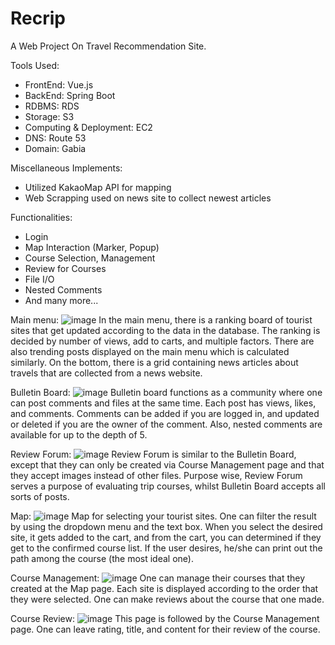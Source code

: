 # Recrip

A Web Project On Travel Recommendation Site.

Tools Used:
- FrontEnd: Vue.js
- BackEnd: Spring Boot
- RDBMS: RDS
- Storage: S3
- Computing & Deployment: EC2
- DNS: Route 53
- Domain: Gabia

Miscellaneous Implements:
- Utilized KakaoMap API for mapping
- Web Scrapping used on news site to collect newest articles

Functionalities:
- Login
- Map Interaction (Marker, Popup)
- Course Selection, Management
- Review for Courses
- File I/O
- Nested Comments
- And many more...


Main menu:
![image](https://github.com/govltjsdnd24/Recrip_Private/assets/38126462/06fbf67c-0a5c-45f5-a9a7-c10156c26bfe)
In the main menu, there is a ranking board of tourist sites that get updated according to the data in the database. 
The ranking is decided by number of views, add to carts, and multiple factors.
There are also trending posts displayed on the main menu which is calculated similarly.
On the bottom, there is a grid containing news articles about travels that are collected from a news website.


Bulletin Board:
![image](https://github.com/govltjsdnd24/Recrip_Private/assets/38126462/1dd0865b-ef09-4a3b-8fce-e1d87dec35cc)
Bulletin board functions as a community where one can post comments and files at the same time. Each post has views, likes, and comments.
Comments can be added if you are logged in, and updated or deleted if you are the owner of the comment.
Also, nested comments are available for up to the depth of 5.


Review Forum:
![image](https://github.com/govltjsdnd24/Recrip_Private/assets/38126462/f44a77ae-6a22-4abe-893b-495a198d3582)
Review Forum is similar to the Bulletin Board, except that they can only be created via Course Management page and that they accept images 
instead of other files. Purpose wise, Review Forum serves a purpose of evaluating trip courses, whilst Bulletin Board accepts all sorts of posts.


Map:
![image](https://github.com/govltjsdnd24/Recrip_Private/assets/38126462/a522cdfa-1f9e-4c5a-82ba-269858f107e0)
Map for selecting your tourist sites. One can filter the result by using the dropdown menu and the text box.
When you select the desired site, it gets added to the cart, and from the cart, you can determined if they get to the confirmed course list.
If the user desires, he/she can print out the path among the course (the most ideal one).


Course Management:
![image](https://github.com/govltjsdnd24/Recrip_Private/assets/38126462/7a63870e-cfcb-413d-995b-2dc9f001d161)
One can manage their courses that they created at the Map page. Each site is displayed according to the order that they were selected.
One can make reviews about the course that one made.


Course Review:
![image](https://github.com/govltjsdnd24/Recrip_Private/assets/38126462/165f2376-10c3-43dd-abb1-4f827821e24b)
This page is followed by the Course Management page. One can leave rating, title, and content for their review of the course.




